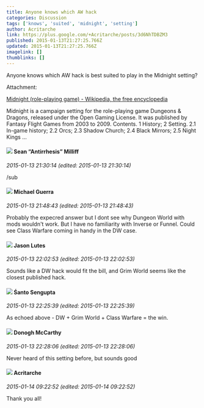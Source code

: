 ```yaml
---
title: Anyone knows which AW hack
categories: Discussion
tags: ['knows', 'suited', 'midnight', 'setting']
author: Acritarche
link: https://plus.google.com/+Acritarche/posts/3d6NhTDBZM3
published: 2015-01-13T21:27:25.766Z
updated: 2015-01-13T21:27:25.766Z
imagelink: []
thumblinks: []
---
```


Anyone knows which AW hack is best suited to play in the Midnight setting?


Attachment:

<a href='http://en.wikipedia.org/wiki/Midnight_(role-playing_game)'>Midnight (role-playing game) - Wikipedia, the free encyclopedia</a>


Midnight is a campaign setting for the role-playing game Dungeons & Dragons, released under the Open Gaming License. It was published by Fantasy Flight Games from 2003 to 2009. Contents. 1 History; 2 Setting. 2.1 In-game history; 2.2 Orcs; 2.3 Shadow Church; 2.4 Black Mirrors; 2.5 Night Kings ...
<div id='comment z12hd5ooiuqnhxpkj223stuaqorwtvbdn'>
  <h4><img src='{{site.baseurl}}//images/avatars/102767083144882698572_photo.jpg'> Sean “Antirrhesis” Milliff</h4>
      <p><cite>2015-01-13 21:30:14 (edited: 2015-01-13 21:30:14)</cite></p>
        <p>/sub</p>
</div>
        

<div id='comment z12hd5ooiuqnhxpkj223stuaqorwtvbdn'>
  <h4><img src='{{site.baseurl}}//images/avatars/100480375677546633004_photo.jpg'> Michael Guerra</h4>
      <p><cite>2015-01-13 21:48:43 (edited: 2015-01-13 21:48:43)</cite></p>
        <p>Probably the expecred answer but I dont see why Dungeon World with mods wouldn&#39;t work. But I have no familiarity with Inverse or Funnel. Could see Class Warfare coming in handy in the DW case.</p>
</div>
        

<div id='comment z12hd5ooiuqnhxpkj223stuaqorwtvbdn'>
  <h4><img src='{{site.baseurl}}//images/avatars/115657313205562994919_photo.jpg'> Jason Lutes</h4>
      <p><cite>2015-01-13 22:02:53 (edited: 2015-01-13 22:02:53)</cite></p>
        <p>Sounds like a DW hack would fit the bill, and Grim World seems like the closest published hack.</p>
</div>
        

<div id='comment z12hd5ooiuqnhxpkj223stuaqorwtvbdn'>
  <h4><img src='{{site.baseurl}}//images/avatars/105565958886348555846_photo.jpg'> Śanto Sengupta</h4>
      <p><cite>2015-01-13 22:25:39 (edited: 2015-01-13 22:25:39)</cite></p>
        <p>As echoed above - DW + Grim World + Class Warfare = the win.</p>
</div>
        

<div id='comment z12hd5ooiuqnhxpkj223stuaqorwtvbdn'>
  <h4><img src='{{site.baseurl}}//images/avatars/107196006569638054837_photo.jpg'> Donogh McCarthy</h4>
      <p><cite>2015-01-13 22:28:06 (edited: 2015-01-13 22:28:06)</cite></p>
        <p>Never heard of this setting before, but sounds good</p>
</div>
        

<div id='comment z12hd5ooiuqnhxpkj223stuaqorwtvbdn'>
  <h4><img src='{{site.baseurl}}//images/avatars/110514403260264899558_photo.jpg'> Acritarche</h4>
      <p><cite>2015-01-14 09:22:52 (edited: 2015-01-14 09:22:52)</cite></p>
        <p>Thank you all!</p>
</div>
        